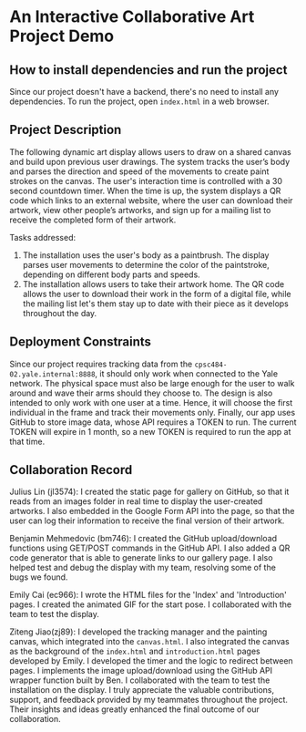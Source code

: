 # An Interactive Collaborative Art Project Demo

## How to install dependencies and run the project
Since our project doesn't have a backend, there's no need to install any dependencies.
To run the project, open `index.html` in a web browser.

## Project Description

The following dynamic art display allows users to draw on a shared canvas and build upon previous user drawings. The system tracks the user’s body and parses the direction and speed of the movements to create paint strokes on the canvas. The user's interaction time is controlled with a 30 second countdown timer. When the time is up, the system displays a QR code which links to an external website, where the user can download their artwork, view other people’s artworks, and sign up for a mailing list to receive the completed form of their artwork.

Tasks addressed:
1. The installation uses the user's body as a paintbrush. The display parses user movements to determine the color of the paintstroke, depending on different body parts and speeds.
2. The installation allows users to take their artwork home. The QR code allows the user to download their work in the form of a digital file, while the mailing list let's them stay up to date with their piece as it develops throughout the day.

## Deployment Constraints
Since our project requires tracking data from the `cpsc484-02.yale.internal:8888`, it should only work when connected to the Yale network. The physical space must also be large enough for the user to walk around and wave their arms should they choose to. The design is also intended to only work with one user at a time. Hence, it will choose the first individual in the frame and track their movements only. Finally, our app uses GitHub to store image data, whose API requires a TOKEN to run. The current TOKEN will expire in 1 month, so a new TOKEN is required to run the app at that time.

## Collaboration Record
Julius Lin (jl3574):
I created the static page for gallery on GitHub, so that it reads from an images folder in real time to display the user-created artworks. I also embedded in the Google Form API into the page, so that the user can log their information to receive the final version of their artwork.

Benjamin Mehmedovic (bm746):
I created the GitHub upload/download functions using GET/POST commands in the GitHub API. I also added a QR code generator that is able to generate links to our gallery page. I also helped test and debug the display with my team, resolving some of the bugs we found.

Emily Cai (ec966):
I wrote the HTML files for the 'Index' and 'Introduction' pages. I created the animated GIF for the start pose. I collaborated with the team to test the display.

Ziteng Jiao(zj89):
I developed the tracking manager and the painting canvas, which integrated into the `canvas.html`.
I also integrated the canvas as the background of the `index.html` and `introduction.html` pages developed by Emily.
I developed the timer and the logic to redirect between pages.
I implements the image upload/download using the GitHub API wrapper function built by Ben.
I collaborated with the team to test the installation on the display.
I truly appreciate the valuable contributions, support, and feedback provided by my teammates throughout the project. Their insights and ideas greatly enhanced the final outcome of our collaboration.

